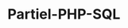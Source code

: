 # Partiel-PHP-SQL

<!-- Question 2 : B
INSERT INTO `personnage` (`id`, `Nom`, `Espèce`, `âge`) VALUES ('3', 'Carlos', 'Calamar', '23'); -->